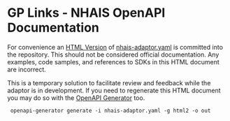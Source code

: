 # GP Links - NHAIS OpenAPI Documentation

For convenience an [HTML Version](out/index.html) of [nhais-adaptor.yaml](nhais-adaptor.yaml) is committed into the 
repository. This should not be considered official documentation. Any examples, code samples, and references to SDKs
in this HTML document are incorrect.

This is a temporary solution to facilitate review and feedback while the adaptor is in development. If you need to
regenerate this HTML document you may do so with the [OpenAPI Generator](https://openapi-generator.tech/) too.

     openapi-generator generate -i nhais-adaptor.yaml -g html2 -o out